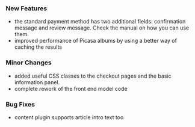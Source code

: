 ### New Features
- the standard payment method has two additional fields: confirmation message and review message. Check the manual on how you can use them.
- improved performance of Picasa albums by using a better way of caching the results

### Minor Changes

- added useful CSS classes to the checkout pages and the basic information panel.
- complete rework of the front end model code

### Bug Fixes

- content plugin supports article intro text too
